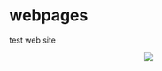 # webpages
test web site

<div align="center">
  <img src="https://www.dropbox.com/s/nxvxsdymitbnmh6/air-10s.png?raw=1"><br><br>
</div>

